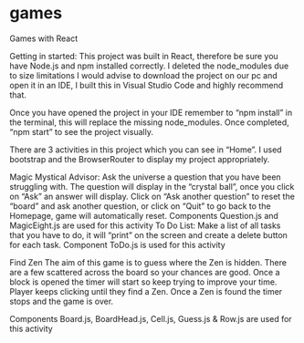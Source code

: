 # games

Games with React

Getting in started:
This project was built in React, therefore be sure you have Node.js and npm installed correctly. I deleted the node_modules due to size limitations
I would advise to download the project on our pc and open it in an IDE, I built this in Visual Studio Code and highly recommend that. 

Once you have opened the project in your IDE remember to “npm install” in the terminal, this will replace the missing node_modules. Once completed, “npm start” to see the project visually. 

There are 3 activities in this project which you can see in “Home”. 
I used bootstrap and the BrowserRouter to display my project appropriately. 

Magic Mystical Advisor:
Ask the universe a question that you have been struggling with. The question will display in the “crystal ball”, once you click on “Ask” an answer will display. Click on “Ask another question” to reset the “board” and ask another question, or click on “Quit” to go back to the Homepage, game will automatically reset. 
Components Question.js and MagicEight.js are used for this activity
To Do List:
Make a list of all tasks that you have to do, it will “print” on the screen and create a delete button for each task. 
Component ToDo.js is used for this activity

Find Zen
The aim of this game is to guess where the Zen is hidden. There are a few scattered across the board so your chances are good. Once a block is opened the timer will start so keep trying to improve your time. Player keeps clicking until they find a Zen. Once a Zen is found the timer stops and the game is over. 

Components Board.js, BoardHead.js, Cell.js, Guess.js & Row.js are used for this activity
